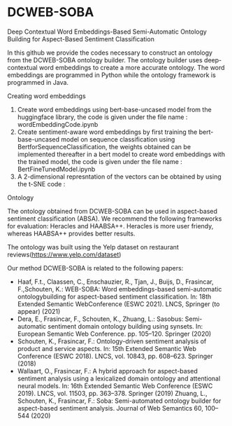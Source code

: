 # DCWEB-SOBA
Deep Contextual Word Embeddings-Based Semi-Automatic Ontology Building for Aspect-Based Sentiment Classification

In this github we provide the codes necessary to construct an ontology from the DCWEB-SOBA ontology builder. The ontology builder uses deep-contextual word embeddings to create a more accurate ontology. The word embeddings are programmed in  Python while the ontology framework is programmed in Java.

Creating word embeddings
   1. Create word embeddings using bert-base-uncased model from the huggingface library, the code is given under the file name : wordEmbeddingCode.ipynb
   2. Create sentiment-aware word embeddings by first training the bert-base-uncased model on sequence classification using BertforSequenceClassification, the weights obtained can be implemented thereafter in a bert model to create word embeddings with the trained model, the code is given under the file name : BertFineTunedModel.ipynb
   3. A 2-dimensional represntation of the vectors can be obtained by using the t-SNE code : 


Ontology

The ontology obtained from DCWEB-SOBA can be used in aspect-based sentiment classification (ABSA). We recommend the following frameworks for evaluation: Heracles and HAABSA++. Heracles is more user friendy, whereas HAABSA++ provides better results.

The ontology was built using the Yelp dataset on restaurant reviews(https://www.yelp.com/dataset)

Our method DCWEB-SOBA is related to the following papers:
- Haaf,  F.t.,  Claassen,  C.,  Enschauzier,  R.,  Tjan,  J.,  Buijs,  D.,  Frasincar,  F.,Schouten,  K.:  WEB-SOBA:  Word  embeddings-based  semi-automatic  ontologybuilding for aspect-based sentiment classification. In: 18th Extended Semantic WebConference (ESWC 2021). LNCS, Springer (to appear) (2021)
- Dera, E., Frasincar, F., Schouten, K., Zhuang, L.: Sasobus: Semi-automatic sentiment domain ontology building using synsets. In: European Semantic Web Conference. pp. 105–120. Springer (2020)
- Schouten, K., Frasincar, F.: Ontology-driven sentiment analysis of product and service aspects. In: 15th Extended Semantic Web Conference (ESWC 2018). LNCS, vol. 10843, pp. 608–623. Springer (2018)
- Wallaart, O., Frasincar, F.: A hybrid approach for aspect-based sentiment analysis using a lexicalized domain ontology and attentional neural models. In: 16th Extended Semantic Web Conference (ESWC 2019). LNCS, vol. 11503, pp. 363–378. Springer (2019)
Zhuang, L., Schouten, K., Frasincar, F.: Soba: Semi-automated ontology builder for aspect-based sentiment analysis. Journal of Web Semantics 60, 100–544 (2020)
